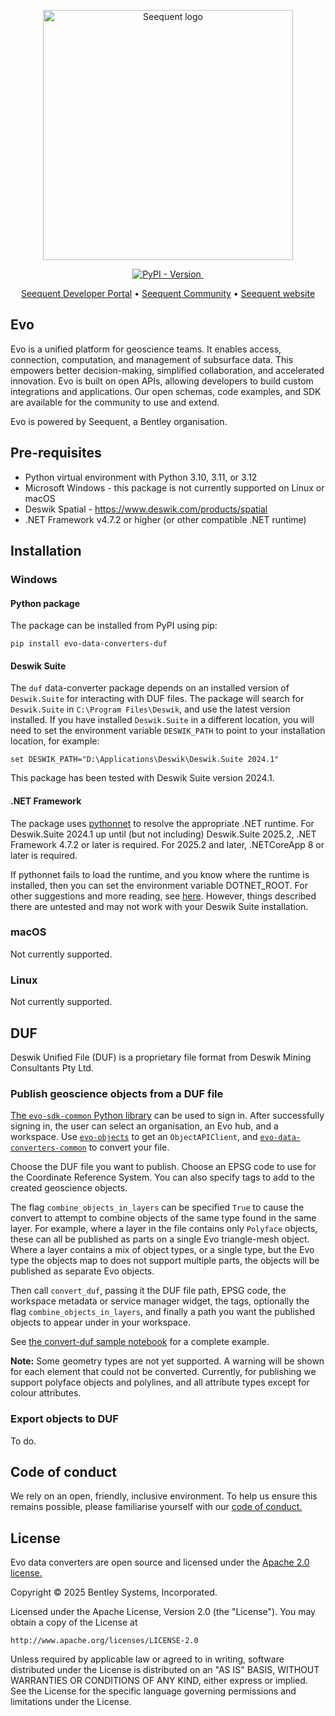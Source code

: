 <p align="center">
    <a href="https://seequent.com" target="_blank">
        <picture>
            <source media="(prefers-color-scheme: dark)"
                srcset="https://developer.seequent.com/img/seequent-logo-dark.svg"
                alt="Seequent logo" width="400" />
            <img src="https://developer.seequent.com/img/seequent-logo.svg" alt="Seequent logo" width="400" />
        </picture>
    </a>
</p>
<p align="center">
    <a href="https://pypi.org/project/evo-data-converters-duf/">
        <img alt="PyPI - Version" src="https://img.shields.io/pypi/v/evo-data-converters-duf" />
    </a>
    <a href="https://github.com/SeequentEvo/evo-data-converters/actions/workflows/on-merge.yaml">
        <img src="https://github.com/SeequentEvo/evo-data-converters/actions/workflows/on-merge.yaml/badge.svg" alt=""/>
    </a>
</p>
<p align="center">
    <a href="https://developer.seequent.com/" target="_blank">Seequent Developer Portal</a>
    &bull; <a href="https://community.seequent.com/" target="_blank">Seequent Community</a>
    &bull; <a href="https://seequent.com" target="_blank">Seequent website</a>
</p>

## Evo

Evo is a unified platform for geoscience teams. It enables access, connection, computation, and management of subsurface
data. This empowers better decision-making, simplified collaboration, and accelerated innovation. Evo is built on open
APIs, allowing developers to build custom integrations and applications. Our open schemas, code examples, and SDK are
available for the community to use and extend.

Evo is powered by Seequent, a Bentley organisation.

## Pre-requisites

* Python virtual environment with Python 3.10, 3.11, or 3.12
* Microsoft Windows - this package is not currently supported on Linux or macOS
* Deswik Spatial - https://www.deswik.com/products/spatial
* .NET Framework v4.7.2 or higher (or other compatible .NET runtime)

## Installation

### Windows

#### Python package

The package can be installed from PyPI using pip:

    pip install evo-data-converters-duf

#### Deswik Suite

The `duf` data-converter package depends on an installed version of `Deswik.Suite` for interacting with DUF files. The
package will search for `Deswik.Suite` in `C:\Program Files\Deswik`, and use the latest version installed. If you have
installed `Deswik.Suite` in a different location, you will need to set the environment variable `DESWIK_PATH` to point
to your installation location, for example:

    set DESWIK_PATH="D:\Applications\Deswik\Deswik.Suite 2024.1"

This package has been tested with Deswik Suite version 2024.1.

#### .NET Framework

The package uses [pythonnet](https://pythonnet.github.io/pythonnet/) to resolve the appropriate .NET runtime. For Deswik.Suite 2024.1 up until (but not including) Deswik.Suite 2025.2, .NET Framework 4.7.2 or later is required. For 2025.2 and later, .NETCoreApp 8 or later is required.

If pythonnet fails to load the runtime, and you know where the runtime is installed, then you can set the environment variable DOTNET_ROOT. For other suggestions and more reading, see [here](https://pythonnet.github.io/pythonnet/python.html#loading-a-runtime). However, things described there are untested and may not work with your Deswik Suite installation.

### macOS

Not currently supported.

### Linux

Not currently supported.

## DUF

Deswik Unified File (DUF) is a proprietary file format from Deswik Mining Consultants Pty Ltd.

### Publish geoscience objects from a DUF file

[The `evo-sdk-common` Python library](https://pypi.org/project/evo-sdk-common/) can be used to sign in. After
successfully signing in, the user can select an organisation, an Evo hub, and a workspace. Use
[`evo-objects`](https://pypi.org/project/evo-objects/) to get an `ObjectAPIClient`, and
[`evo-data-converters-common`](https://pypi.org/project/evo-data-converters-common/) to convert your file.

Choose the DUF file you want to publish. Choose an EPSG code to use for the Coordinate Reference System. You can also
specify tags to add to the created geoscience objects.

The flag `combine_objects_in_layers` can be specified `True` to cause the convert to attempt to combine objects of the 
same type found in the same layer. For example, where a layer in the file contains only `Polyface` objects, these can
all be published as parts on a single Evo triangle-mesh object. Where a layer contains a mix of object types, or a
single type, but the Evo type the objects map to does not support multiple parts, the objects will be published as
separate Evo objects.

Then call `convert_duf`, passing it the DUF file path, EPSG code, the workspace metadata or service manager widget, the
tags, optionally the flag `combine_objects_in_layers`, and finally a path you want the published objects to appear under
in your workspace.

See [the convert-duf sample notebook](https://github.com/seequentevo/evo-data-converters/blob/main/packages/duf/samples/convert-duf/convert-duf.ipynb)
for a complete example.

**Note:** Some geometry types are not yet supported. A warning will be shown for each element that could not be
converted. Currently, for publishing we support polyface objects and polylines, and all attribute types except for colour
attributes.

### Export objects to DUF

To do.

## Code of conduct

We rely on an open, friendly, inclusive environment. To help us ensure this remains possible, please familiarise
yourself with our [code of conduct.](https://github.com/SeequentEvo/evo-data-converters/blob/main/CODE_OF_CONDUCT.md)

## License

Evo data converters are open source and licensed under the [Apache 2.0 license.](./LICENSE.md)

Copyright © 2025 Bentley Systems, Incorporated.

Licensed under the Apache License, Version 2.0 (the "License").
You may obtain a copy of the License at

    http://www.apache.org/licenses/LICENSE-2.0

Unless required by applicable law or agreed to in writing, software
distributed under the License is distributed on an "AS IS" BASIS,
WITHOUT WARRANTIES OR CONDITIONS OF ANY KIND, either express or implied.
See the License for the specific language governing permissions and
limitations under the License.
